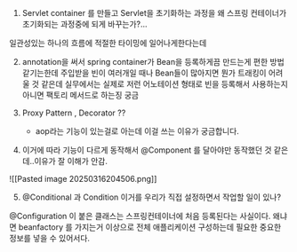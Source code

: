 
1. Servlet container 를 만들고 Servlet을 초기화하는 과정을 왜 스프링 컨테이너가 초기화되는 과정중에 되게 바꾸는가?...

일관성있는 하나의 흐름에 적절한 타이밍에 일어나게한다는데

2. annotation을 써서 spring container가 Bean을 등록하게끔 만드는게 편한 방법 같기는한데 주입받을 빈이 여러개일 때나 Bean들이 많아지면 뭔가 트래킹이 어려울 것 같은데
실무에서는 실제로 저런 어노테이션 형태로 빈을 등록해서 사용하는지
아니면 팩토리 메서드로 하는징 궁금

3. Proxy Pattern  , Decorator  ?? 
	- aop라는 기능이 있는걸로 아는데 이걸 쓰는 이유가 궁금합니다.

4. 이거에 따라 기능이 다르게 동작해서 @Component 를 달아야만 동작했던 것 같은데..이유가 잘 이해가 안감.


![[Pasted image 20250316204506.png]]

5. @Conditional 과 Condition 이거를 우리가 직접 설정하면서 작업할 일이 있나?





@Configuration 이 붙은 클래스는
스프링컨테이너에 처음 등록된다는 사실이다.
왜냐면 beanfactory 를 가지는거 이상으로  전체 애플리케이션 구성하는데 필요한 중요한 정보를 넣을 수 있어서다.




